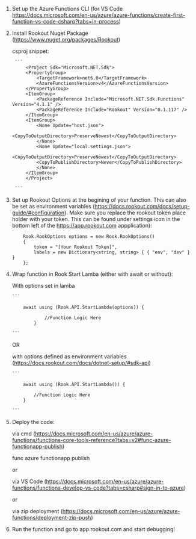 1. Set up the Azure Functions CLI (for VS Code https://docs.microsoft.com/en-us/azure/azure-functions/create-first-function-vs-code-csharp?tabs=in-process)

2. Install Rookout Nuget Package (https://www.nuget.org/packages/Rookout)

    csproj snippet:

        ```
            <Project Sdk="Microsoft.NET.Sdk">
            <PropertyGroup>
                <TargetFramework>net6.0</TargetFramework>
                <AzureFunctionsVersion>v4</AzureFunctionsVersion>
            </PropertyGroup>
            <ItemGroup>
                <PackageReference Include="Microsoft.NET.Sdk.Functions" Version="4.1.1" />
                <PackageReference Include="Rookout" Version="0.1.117" />
            </ItemGroup>
            <ItemGroup>
                <None Update="host.json">
                <CopyToOutputDirectory>PreserveNewest</CopyToOutputDirectory>
                </None>
                <None Update="local.settings.json">
                <CopyToOutputDirectory>PreserveNewest</CopyToOutputDirectory>
                <CopyToPublishDirectory>Never</CopyToPublishDirectory>
                </None>
            </ItemGroup>
            </Project>

        ```

3. Set up Rookout Options at the begining of your function. This can also be set as environment variables (https://docs.rookout.com/docs/setup-guide/#configuration). Make sure you replace the rookout token place holder with your token. This can be found under settings icon in the bottom left of the https://app.rookout.com appplication):

    ```
        Rook.RookOptions options = new Rook.RookOptions() 
        {
            token = "[Your Rookout Token]",
            labels = new Dictionary<string, string> { { "env", "dev" } }
        };

    ```

4.  Wrap function in Rook Start Lamba (either with await or without):
        
    With options set in lamba

        ```

            await using (Rook.API.StartLambda(options)) {

                    //Function Logic Here
                }

        ```

    OR
    
    with options defined as environment variables (https://docs.rookout.com/docs/dotnet-setup/#sdk-api)

        ```

            await using (Rook.API.StartLambda()) {

                //Function Logic Here
            }

        ```
    

5. Deploy the code:

    via cmd (https://docs.microsoft.com/en-us/azure/azure-functions/functions-core-tools-reference?tabs=v2#func-azure-functionapp-publish) 
    
    func azure functionapp publish <FunctionAppName>

    or

    via VS Code (https://docs.microsoft.com/en-us/azure/azure-functions/functions-develop-vs-code?tabs=csharp#sign-in-to-azure)

    or

    via zip deployment (https://docs.microsoft.com/en-us/azure/azure-functions/deployment-zip-push)

    

6. Run the function and go to app.rookout.com and start debugging!